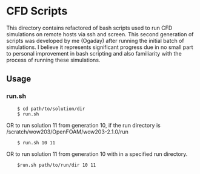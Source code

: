 # CFD Scripts

This directory contains refactored of bash scripts used to run CFD simulations on remote hosts via ssh and screen. This second generation of scripts was developed by me (Ogaday) after running the initial batch of simulations. I believe it represents significant progress due in no small part to personal improvement in bash scripting and also familiarity with the process of running these simulations.

## Usage

### run.sh

```
    $ cd path/to/solution/dir 
    $ run.sh
```
OR to run solution 11 from generation 10, if the run directory is /scratch/wow203/OpenFOAM/wow203-2.1.0/run
```
    $ run.sh 10 11
```
OR to run solution 11 from generation 10 with in a specified run directory.
```
    $run.sh path/to/run/dir 10 11
```
